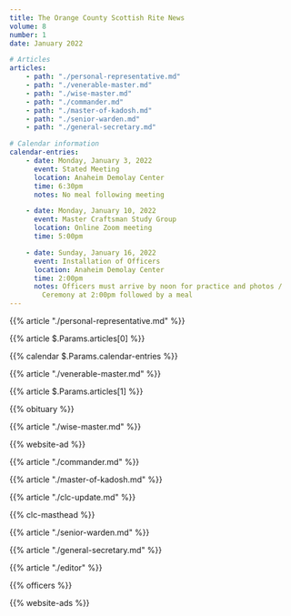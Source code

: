 ```yaml
---
title: The Orange County Scottish Rite News
volume: 8
number: 1
date: January 2022

# Articles
articles:
    - path: "./personal-representative.md"
    - path: "./venerable-master.md"
    - path: "./wise-master.md"
    - path: "./commander.md"
    - path: "./master-of-kadosh.md"
    - path: "./senior-warden.md"
    - path: "./general-secretary.md"

# Calendar information
calendar-entries:
    - date: Monday, January 3, 2022
      event: Stated Meeting
      location: Anaheim Demolay Center
      time: 6:30pm
      notes: No meal following meeting

    - date: Monday, January 10, 2022
      event: Master Craftsman Study Group
      location: Online Zoom meeting
      time: 5:00pm

    - date: Sunday, January 16, 2022
      event: Installation of Officers
      location: Anaheim Demolay Center
      time: 2:00pm
      notes: Officers must arrive by noon for practice and photos /
        Ceremony at 2:00pm followed by a meal
---
```


{{% article "./personal-representative.md" %}}
<!-- or do it this way, with front-matter -->
{{% article $.Params.articles[0] %}} 
<!-- obvs not the correct syntax -->

<!-- Pass the calendar-entries to the calendar shortcode -->
{{% calendar $.Params.calendar-entries %}}

{{% article "./venerable-master.md" %}}
<!-- or do it this way, with front-matter -->
{{% article $.Params.articles[1] %}} 
<!-- etc... -->

{{% obituary %}}

{{% article "./wise-master.md" %}}

{{% website-ad %}}

{{% article "./commander.md" %}}

{{% article "./master-of-kadosh.md" %}}

{{% article "./clc-update.md" %}}

{{% clc-masthead %}}

{{% article "./senior-warden.md" %}}

{{% article "./general-secretary.md" %}}

{{% article "./editor" %}}

{{% officers %}}

{{% website-ads %}}

